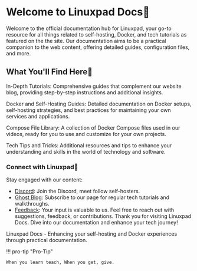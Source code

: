 # Welcome to Linuxpad Docs🧩

Welcome to the official documentation hub for Linuxpad, your go-to resource for all things related to self-hosting, Docker, and tech tutorials as featured on the the site. Our documentation aims to be a practical companion to the web content, offering detailed guides, configuration files, and more.

## What You'll Find Here🧩

In-Depth Tutorials: Comprehensive guides that complement our website blog, providing step-by-step instructions and additional insights.

Docker and Self-Hosting Guides: Detailed documentation on Docker setups, self-hosting strategies, and best practices for maintaining your own services and applications.

Compose File Library: A collection of Docker Compose files used in our videos, ready for you to use and customize for your own projects.

Tech Tips and Tricks: Additional resources and tips to enhance your understanding and skills in the world of technology and software.

### Connect with Linuxpad🧩

Stay engaged with our content:

* [Discord](https://discord.com/.nana12): Join the Discord, meet follow self-hosters.
* [Ghost Blog](http://eepurl.com/iNQkk6): Subscribe to our page for regular tech tutorials and walkthroughs. 
* [Feedback](https://us8.list-manage.com/survey?u=d9fefab1310fe187e815ceca4&id=eb052dfaa6&attribution=false): Your input is valuable to us. Feel free to reach out with suggestions, feedback, or contributions. Thank you for visiting Linuxpad Docs. Dive into our documentation and enhance your tech journey!

Linuxpad Docs - Enhancing your self-hosting and Docker experiences through practical documentation.

!!! pro-tip "Pro-Tip"

    When you learn teach, When you get, give.
    
    